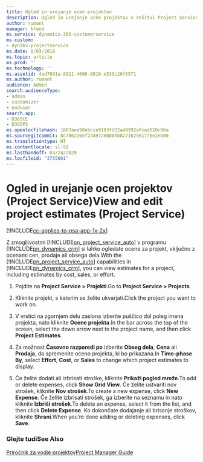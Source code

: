 ```yaml
---
title: Ogled in urejanje ocen projektov
description: Ogled in urejanje ocen projektov v rešitvi Project Service
author: rumant
manager: kfend
ms.service: dynamics-365-customerservice
ms.custom:
- dyn365-projectservice
ms.date: 8/03/2018
ms.topic: article
ms.prod: ''
ms.technology: ''
ms.assetid: 4ad7691a-8911-4606-8816-e539c26f5571
ms.author: rumant
audience: Admin
search.audienceType:
- admin
- customizer
- enduser
search.app:
- D365CE
- D365PS
ms.openlocfilehash: 1807aee98ebcce9103fd22a49992afcad620c06a
ms.sourcegitcommit: 8c786230ef2a497280885b827162561776e2eb00
ms.translationtype: HT
ms.contentlocale: sl-SI
ms.lasthandoff: 03/24/2020
ms.locfileid: "3755801"
---
```

# <a name="view-and-edit-project-estimates-project-service"></a><span data-ttu-id="121cf-103">Ogled in urejanje ocen projektov (Project Service)</span><span class="sxs-lookup"><span data-stu-id="121cf-103">View and edit project estimates (Project Service)</span></span>

[!INCLUDE[cc-applies-to-psa-app-1x-2x](../includes/cc-applies-to-psa-app-1x-2x.md)]

<span data-ttu-id="121cf-104">Z zmogljivostmi [!INCLUDE[pn_project_service_auto](../includes/pn-project-service-auto.md)] v programu [!INCLUDE[pn_dynamics_crm](../includes/pn-dynamics-crm.md)] si lahko ogledate ocene za projekt, vključno z ocenami cen, prodaje ali obsega dela.</span><span class="sxs-lookup"><span data-stu-id="121cf-104">With the [!INCLUDE[pn_project_service_auto](../includes/pn-project-service-auto.md)] capabilities in [!INCLUDE[pn_dynamics_crm](../includes/pn-dynamics-crm.md)], you can view estimates for a project, including estimates by cost, sales, or effort.</span></span>  
  
1.  <span data-ttu-id="121cf-105">Pojdite na **Project Service > Projekti**.</span><span class="sxs-lookup"><span data-stu-id="121cf-105">Go to **Project Service > Projects**.</span></span>  
  
2.  <span data-ttu-id="121cf-106">Kliknite projekt, s katerim se želite ukvarjati.</span><span class="sxs-lookup"><span data-stu-id="121cf-106">Click the project you want to work on.</span></span>  
  
3.  <span data-ttu-id="121cf-107">V vrstici na zgornjem delu zaslona izberite puščico dol poleg imena projekta, nato kliknite **Ocene projekta**.</span><span class="sxs-lookup"><span data-stu-id="121cf-107">In the bar across the top of the screen, select the down arrow next to the project name, and then click **Project Estimates**.</span></span>  
  
4.  <span data-ttu-id="121cf-108">Za možnost **Časovno razporedi po** izberite **Obseg dela**, **Cena** ali **Prodaja**, da spremenite oceno projekta, ki bo prikazana.</span><span class="sxs-lookup"><span data-stu-id="121cf-108">In **Time-phase By**, select **Effort**, **Cost**, or **Sales** to change which project estimates to display.</span></span>  
  
5.  <span data-ttu-id="121cf-109">Če želite dodati ali izbrisati stroške, kliknite **Prikaži pogled mreže**.</span><span class="sxs-lookup"><span data-stu-id="121cf-109">To add or delete expenses, click **Show Grid View**.</span></span> <span data-ttu-id="121cf-110">Če želite ustvariti nov strošek, kliknite **Nov strošek**.</span><span class="sxs-lookup"><span data-stu-id="121cf-110">To create a new expense, click **New Expense**.</span></span> <span data-ttu-id="121cf-111">Če želite izbrisati strošek, ga izberite na seznamu in nato kliknite **Izbriši strošek**.</span><span class="sxs-lookup"><span data-stu-id="121cf-111">To delete an expense, select it from the list, and then click **Delete Expense**.</span></span> <span data-ttu-id="121cf-112">Ko dokončate dodajanje ali brisanje stroškov, kliknite **Shrani**.</span><span class="sxs-lookup"><span data-stu-id="121cf-112">When you’re done adding or deleting expenses, click **Save**.</span></span>  
  
### <a name="see-also"></a><span data-ttu-id="121cf-113">Glejte tudi</span><span class="sxs-lookup"><span data-stu-id="121cf-113">See Also</span></span>  
 [<span data-ttu-id="121cf-114">Priročnik za vodje projektov</span><span class="sxs-lookup"><span data-stu-id="121cf-114">Project Manager Guide</span></span>](../project-service/project-manager-guide.md)
